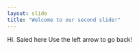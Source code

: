 ```yaml
---
layout: slide
title: "Welcome to our second slide!"
---
```

Hi. Saied here
Use the left arrow to go back!
